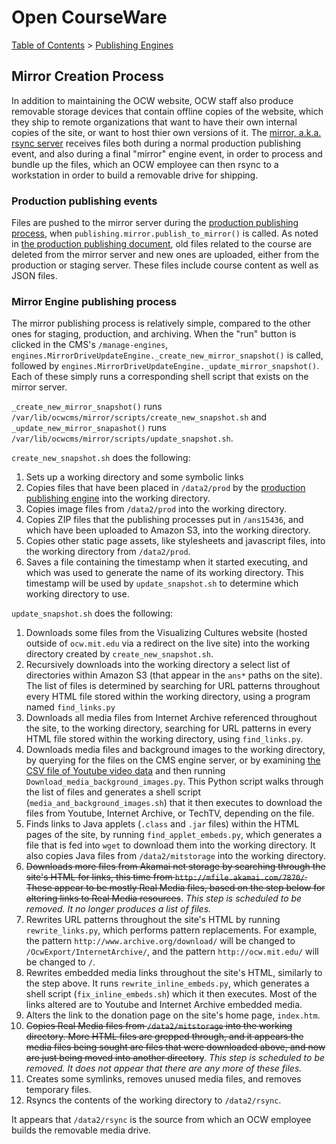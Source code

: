 # Open CourseWare

[Table of Contents](index.md) >
[Publishing Engines](engines.md)

## Mirror Creation Process

In addition to maintaining the OCW website, OCW staff also produce removable storage devices that contain offline copies of the website, which they ship to remote organizations that want to have their own internal copies of the site, or want to host thier own versions of it. The [mirror, a.k.a. rsync server](architecture_overview.md) receives files both during a normal production publishing event, and also during a final "mirror" engine event, in order to process and bundle up the files, which an OCW employee can then rsync to a workstation in order to build a removable drive for shipping.

### Production publishing events

Files are pushed to the mirror server during the [production publishing process](engines_production.md), when `publishing.mirror.publish_to_mirror()` is called. As noted in [the production publishing document](engines_production.md), old files related to the course are deleted from the mirror server and new ones are uploaded, either from the production or staging server. These files include course content as well as JSON files.

### Mirror Engine publishing process

The mirror publishing process is relatively simple, compared to the other ones for staging, production, and archiving. When the "run" button is clicked in the CMS's `/manage-engines`, `engines.MirrorDriveUpdateEngine._create_new_mirror_snapshot()` is called, followed by `engines.MirrorDriveUpdateEngine._update_mirror_snapshot()`. Each of these simply runs a corresponding shell script that exists on the mirror server.

`_create_new_mirror_snapshot()` runs `/var/lib/ocwcms/mirror/scripts/create_new_snapshot.sh` and `_update_new_mirror_snapashot()` runs `/var/lib/ocwcms/mirror/scripts/update_snapshot.sh`.

`create_new_snapshot.sh` does the following:

1. Sets up a working directory and some symbolic links
2. Copies files that have been placed in `/data2/prod` by the [production publishing engine](engines_production.md) into the working directory.
3. Copies image files from `/data2/prod` into the working directory.
4. Copies ZIP files that the publishing processes put in `/ans15436`, and which have been uploaded to Amazon S3, into the working directory.
5. Copies other static page assets, like stylesheets and javascript files, into the working directory from `/data2/prod`.
6. Saves a file containing the timestamp when it started executing, and which was used to generate the name of its working directory. This timestamp will be used by `update_snapshot.sh` to determine which working directory to use.

`update_snapshot.sh` does the following:

1. Downloads some files from the Visualizing Cultures website (hosted outside of `ocw.mit.edu` via a redirect on the live site) into the working directory created by `create_new_snapshot.sh`.
2. Recursively downloads into the working directory a select list of directories within Amazon S3 (that appear in the `ans*` paths on the site). The list of files is determined by searching for URL patterns throughout every HTML file stored within the working directory, using a program named `find_links.py`
3. Downloads all media files from Internet Archive referenced throughout the site, to the working directory, searching for URL patterns in every HTML file stored within the working directory, using `find_links.py`.
4. Downloads media files and background images to the working directory, by querying for the files on the CMS engine server, or by examining [the CSV file of Youtube video data](cron_jobs.md) and then running `Download_media_background_images.py`. This Python script walks through the list of files and generates a shell script (`media_and_background_images.sh`) that it then executes to download the files from Youtube, Internet Archive, or TechTV, depending on the file.
5. Finds links to Java applets (`.class` and `.jar` files) within the HTML pages of the site, by running `find_applet_embeds.py`, which generates a file that is fed into `wget` to download them into the working directory. It also copies Java files from `/data2/mitstorage` into the working directory.
6. ~~Downloads more files from Akamai net storage by searching through the site's HTML for links, this time from `http://mfile.akamai.com/7870/`. These appear to be mostly Real Media files, based on the step below for altering links to Real Media resources~~. *This step is scheduled to be removed. It no longer produces a list of files.*
7. Rewrites URL patterns throughout the site's HTML by running `rewrite_links.py`, which performs pattern replacements. For example, the pattern `http://www.archive.org/download/` will be changed to `/OcwExport/InternetArchive/`, and the pattern `http://ocw.mit.edu/` will be changed to `/`.
8. Rewrites embedded media links throughout the site's HTML, similarly to the step above. It runs `rewrite_inline_embeds.py`, which generates a shell script (`fix_inline_embeds.sh`) which it then executes. Most of the links altered are to Youtube and Internet Archive embedded media.
9. Alters the link to the donation page on the site's home page, `index.htm`.
10. ~~Copies Real Media files from `/data2/mitstorage` into the working directory. More HTML files are grepped through, and it appears the media files being sought are files that were downloaded above, and now are just being moved into another directory~~. *This step is scheduled to be removed. It does not appear that there are any more of these files.*
11. Creates some symlinks, removes unused media files, and removes temporary files.
12. Rsyncs the contents of the working directory to `/data2/rsync`.

It appears that `/data2/rsync` is the source from which an OCW employee builds the removable media drive.
